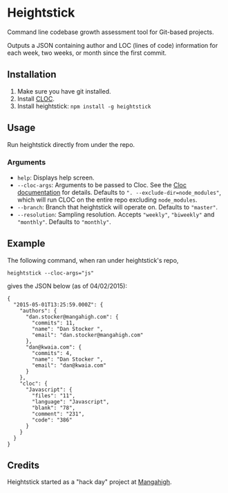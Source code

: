 Heightstick
===========

Command line codebase growth assessment tool for Git-based projects.

Outputs a JSON containing author and LOC (lines of code) information for each week, two weeks, or month since the first commit.

Installation
------------

1. Make sure you have git installed.
2. Install [CLOC](http://cloc.sourceforge.net/).
3. Install heightstick: `npm install -g heightstick`

Usage
-----

Run heightstick directly from under the repo.

### Arguments

- `help`: Displays help screen.
- `--cloc-args`: Arguments to be passed to Cloc. See the [Cloc documentation](http://cloc.sourceforge.net/) for details. Defaults to `". --exclude-dir=node_modules"`, which will run CLOC on the entire repo excluding `node_modules`.
- `--branch`: Branch that heightstick will operate on. Defaults to `"master"`.
- `--resolution`: Sampling resolution. Accepts `"weekly"`, `"biweekly"` and `"monthly"`. Defaults to `"monthly"`.

Example
-------

The following command, when ran under heightstick's repo,

    heightstick --cloc-args="js"

gives the JSON below (as of 04/02/2015):

    {
      "2015-05-01T13:25:59.000Z": {
        "authors": {
          "dan.stocker@mangahigh.com": {
            "commits": 11,
            "name": "Dan Stocker ",
            "email": "dan.stocker@mangahigh.com"
          },
          "dan@kwaia.com": {
            "commits": 4,
            "name": "Dan Stocker ",
            "email": "dan@kwaia.com"
          }
        },
        "cloc": {
          "Javascript": {
            "files": "11",
            "language": "Javascript",
            "blank": "78",
            "comment": "231",
            "code": "386"
          }
        }
      }
    }

Credits
-------

Heightstick started as a "hack day" project at [Mangahigh](https://mangahigh.com).
